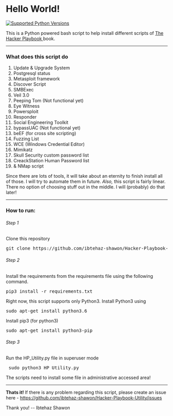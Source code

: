 <h1> Hello World! </h1>

<!-- [![Build status](https://travis-ci.org/ibtehaz-shawon/Hacker-Playbook-Utility.svg?branch=master)](https://travis-ci.org/ibtehaz-shawon/Hacker-Playbook-Utility) -->
[![Supported Python Versions](https://img.shields.io/badge/Python-3.4%2C%203.5%2C%203.6-brightgreen.svg)](https://img.shields.io/badge/Python-3.4%2C%203.5%2C%203.6-brightgreen.svg)


This is a Python powered bash script to help install different scripts of <a href= "www.thehackerplaybook.com/dashboard"> The Hacker Playbook </a> book.

-----------------------------------------------------------

<h3> What does this script do </h3>
<ol>
<li> Update & Upgrade System </li>
<li> Postgresql status </li>
<li> Metasploit framework </li>
<li> Discover Script </li>
<li> SMBExec </li>
<li> Veil 3.0 </li>
<li> Peeping Tom (Not functional yet) </li>
<li> Eye Witness </li>
<li> Powersploit </li>
<li> Responder </li>
<li> Social Engineering Toolkit </li>
<li> bypassUAC (Not functional yet) </li>
<li> beEF (for cross site scripting) </li>
<li> Fuzzing List </li>
<li> WCE (Windows Credential Editor)</li>
<li> Mimikatz</li>
<li> Skull Security custom password list </li>
<li> CreackStation Human Password list </li>
<li> & NMap script </li>
</ol>

Since there are lots of tools, it will take about an eternity to finish install all of those. I will try to automate them in future. <i> Also, </i> this script is fairly linear. There no option of choosing stuff out in the middle. I will (probably) do that later!

-----------------------------------------------------------

<h3> <b> How to run: </b> </h3>
<h6> Step 1 </h6>
<p> Clone this repository
<pre>git clone https://github.com/ibtehaz-shawon/Hacker-Playbook-Utility </pre>
</p>
<h6> Step 2 </h6>
<p>
Install the requirements from the requirements file using the following command.
<pre>pip3 install -r requirements.txt </pre>
Right now, this script supports only Python3.
Install Python3 using
<pre>sudo apt-get install python3.6 </pre>
Install pip3 (for python3)
<pre>sudo apt-get install python3-pip </pre>
</p>
<h6> Step 3 </h6>
<p> Run the HP_Utility.py file in superuser mode
<pre> sudo python3 HP_Utility.py </pre>
The scripts need to install some file in administrative accessed area!
</p>

-----------------------------------------------------------
<b> Thats it! </b>
If there is any problem regarding this script, please create an issue here - https://github.com/ibtehaz-shawon/Hacker-Playbook-Utility/issues

Thank you! -- Ibtehaz Shawon